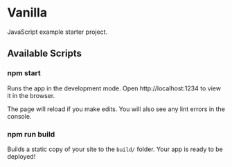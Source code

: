 # Vanilla

JavaScript example starter project.

## Available Scripts

### npm start

Runs the app in the development mode.
Open http://localhost:1234 to view it in the browser.

The page will reload if you make edits.
You will also see any lint errors in the console.

### npm run build

Builds a static copy of your site to the `build/` folder.
Your app is ready to be deployed!

